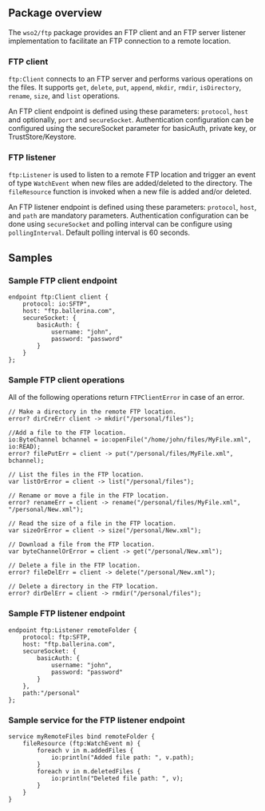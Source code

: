 ## Package overview
The `wso2/ftp` package provides an FTP client and an FTP server listener implementation to facilitate an FTP connection to a remote location. 

### FTP client
`ftp:Client` connects to an FTP server and performs various operations on the files. It supports `get`, `delete`, `put`, `append`, `mkdir`, `rmdir`, `isDirectory`,  `rename`, `size`, and `list` operations.

An FTP client endpoint is defined using these parameters: `protocol`, `host` and optionally, `port` and `secureSocket`.  Authentication configuration can be configured using the secureSocket parameter for basicAuth, private key, or TrustStore/Keystore.

### FTP listener
`ftp:Listener` is used to listen to a remote FTP location and trigger an event of type `WatchEvent` when new files are added/deleted to the directory. The `fileResource` function is invoked when a new file is added and/or deleted.

An FTP listener endpoint is defined using these parameters: `protocol`, `host`, and  `path` are mandatory parameters.  Authentication configuration can be done using `secureSocket` and polling interval can be configure using `pollingInterval`. Default polling interval is 60 seconds.

## Samples

### Sample FTP client endpoint
```ballerina
endpoint ftp:Client client {
    protocol: io:SFTP",
    host: "ftp.ballerina.com",
    secureSocket: {
        basicAuth: {
            username: "john",
            password: "password"
        }
    }
};
```
### Sample FTP client operations
All of the following operations return `FTPClientError` in case of an error. 

```ballerina
// Make a directory in the remote FTP location.
error? dirCreErr client -> mkdir("/personal/files");  

//Add a file to the FTP location.
io:ByteChannel bchannel = io:openFile("/home/john/files/MyFile.xml", io:READ);
error? filePutErr = client -> put("/personal/files/MyFile.xml", bchannel);

// List the files in the FTP location.
var listOrError = client -> list("/personal/files");

// Rename or move a file in the FTP location.
error? renameErr = client -> rename("/personal/files/MyFile.xml", "/personal/New.xml");

// Read the size of a file in the FTP location.
var sizeOrError = client -> size("/personal/New.xml");

// Download a file from the FTP location.
var byteChannelOrError = client -> get("/personal/New.xml");

// Delete a file in the FTP location.
error? fileDelErr = client -> delete("/personal/New.xml");

// Delete a directory in the FTP location.
error? dirDelErr = client -> rmdir("/personal/files");    
```
### Sample FTP listener endpoint
```ballerina
endpoint ftp:Listener remoteFolder {
    protocol: ftp:SFTP,
    host: "ftp.ballerina.com",
    secureSocket: {
        basicAuth: {
            username: "john",
            password: "password"
        }
    },
    path:"/personal"
};
```
### Sample service for the FTP listener endpoint
```ballerina
service myRemoteFiles bind remoteFolder {
    fileResource (ftp:WatchEvent m) {
        foreach v in m.addedFiles {
            io:println("Added file path: ", v.path);
        }		
        foreach v in m.deletedFiles {
            io:println("Deleted file path: ", v);
        }
    }
}
```

